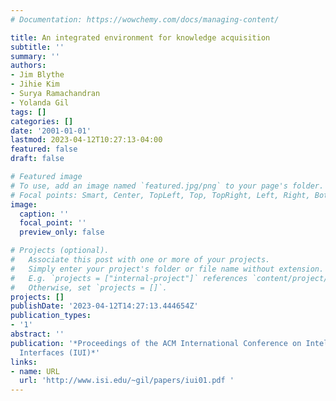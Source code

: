```yaml
---
# Documentation: https://wowchemy.com/docs/managing-content/

title: An integrated environment for knowledge acquisition
subtitle: ''
summary: ''
authors:
- Jim Blythe
- Jihie Kim
- Surya Ramachandran
- Yolanda Gil
tags: []
categories: []
date: '2001-01-01'
lastmod: 2023-04-12T10:27:13-04:00
featured: false
draft: false

# Featured image
# To use, add an image named `featured.jpg/png` to your page's folder.
# Focal points: Smart, Center, TopLeft, Top, TopRight, Left, Right, BottomLeft, Bottom, BottomRight.
image:
  caption: ''
  focal_point: ''
  preview_only: false

# Projects (optional).
#   Associate this post with one or more of your projects.
#   Simply enter your project's folder or file name without extension.
#   E.g. `projects = ["internal-project"]` references `content/project/deep-learning/index.md`.
#   Otherwise, set `projects = []`.
projects: []
publishDate: '2023-04-12T14:27:13.444654Z'
publication_types:
- '1'
abstract: ''
publication: '*Proceedings of the ACM International Conference on Intelligent User
  Interfaces (IUI)*'
links:
- name: URL
  url: 'http://www.isi.edu/~gil/papers/iui01.pdf '
---
```


